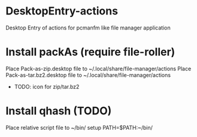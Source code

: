 # DesktopEntry-actions
Desktop Entry of actions for pcmanfm like file manager application


# Install packAs (require file-roller)

 Place Pack-as-zip.desktop file to ~/.local/share/file-manager/actions
 Place Pack-as-tar.bz2.desktop file to ~/.local/share/file-manager/actions
 
 * TODO: icon for zip/tar.bz2

# Install qhash (TODO)

 Place relative script file to ~/bin/
 setup PATH=$PATH:~/bin/
